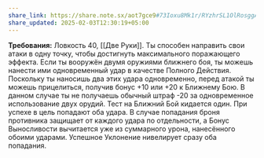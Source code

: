```yaml
---
share_link: https://share.note.sx/aot7gce9#73Ioxu8Mk1r/RYzhrSL1OlRosggAVVXWipoYw1pyePo
share_updated: 2025-02-03T12:30:19+05:00
---
```

**Требования:** Ловкость 40, [[Две Руки]].
Ты способен направить свои атаки в одну точку, чтобы достигнуть максимального поражающего эффекта. Если ты вооружён двумя оружиями ближнего боя, ты можешь нанести ими одновременный удар в качестве Полного Действия. Поскольку ты наносишь два этих удара одновременно, перед атакой ты можешь прицелиться, получив бонус +10 или +20 к Ближнему Бою. В данном случае ты не получаешь обычный штраф -20 за одновременное использование двух орудий. Тест на Ближний Бой кидается один. При успехе в цель попадают оба удара. В случае попадания броня противника защищает от каждого удара по отдельности, а Бонус Выносливости вычитается уже из суммарного урона, нанесённого обоими ударами. Успешное Уклонение нивелирует сразу оба попадания.
